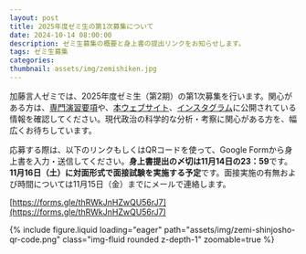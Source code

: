```yaml
---
layout: post
title: 2025年度ゼミ生の第1次募集について
date: 2024-10-14 08:00:00
description: ゼミ生募集の概要と身上書の提出リンクをお知らせします。
tags: ゼミ生募集
categories: 
thumbnail: assets/img/zemishiken.jpg
---
```


加藤言人ゼミでは、2025年度ゼミ生（第2期）の第1次募集を行います。関心がある方は、[専門演習要項](assets/pdf/gentokato_zemiyoko_2025.pdf)や、[本ウェブサイト](https://gentokatozemi.github.io)、[インスタグラム](https://www.instagram.com/g.katoseminar_2024)に公開されている情報を確認してください。現代政治の科学的な分析・考察に関心がある方を、幅広くお待ちしています。

応募する際は、以下のリンクもしくはQRコードを使って、Google Formから身上書を入力・送信してください。<b>身上書提出の〆切は11月14日の23：59</b>です。<b>11月16日（土）に対面形式で面接試験を実施する予定</b>です。面接実施の有無および時間については11月15日（金）までにメールで連絡します。

[https://forms.gle/thRWkJnHZwQU56rJ7](https://forms.gle/thRWkJnHZwQU56rJ7)

<div class="row mt-3">
    <div class="col-sm mt-3 mt-md-0 w-50">
        {% include figure.liquid loading="eager" path="assets/img/zemi-shinjosho-qr-code.png" class="img-fluid rounded z-depth-1" zoomable=true %}
    </div>
</div>